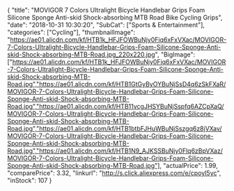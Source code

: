 {
	"title": "MOVIGOR 7 Colors Ultralight Bicycle Handlebar Grips Foam Silicone Sponge Anti-skid Shock-absorbing MTB Road Bike Cycling Grips",
	"date": "2018-10-31 10:30:20",
	"SubCat": ["Sports & Entertainment"],
	"categories": ["Cycling"],
	"thumbnailImage": "https://ae01.alicdn.com/kf/HTB1k_HFJFOWBuNjy0Fiq6xFxVXac/MOVIGOR-7-Colors-Ultralight-Bicycle-Handlebar-Grips-Foam-Silicone-Sponge-Anti-skid-Shock-absorbing-MTB-Road.jpg_220x220.jpg",
	"BigImage": ["https://ae01.alicdn.com/kf/HTB1k_HFJFOWBuNjy0Fiq6xFxVXac/MOVIGOR-7-Colors-Ultralight-Bicycle-Handlebar-Grips-Foam-Silicone-Sponge-Anti-skid-Shock-absorbing-MTB-Road.jpg","https://ae01.alicdn.com/kf/HTB1GtGyByOYBuNjSsD4q6zSkFXaR/MOVIGOR-7-Colors-Ultralight-Bicycle-Handlebar-Grips-Foam-Silicone-Sponge-Anti-skid-Shock-absorbing-MTB-Road.jpg","https://ae01.alicdn.com/kf/HTB11vcgJHSYBuNjSspfq6AZCpXaQ/MOVIGOR-7-Colors-Ultralight-Bicycle-Handlebar-Grips-Foam-Silicone-Sponge-Anti-skid-Shock-absorbing-MTB-Road.jpg","https://ae01.alicdn.com/kf/HTB1btbFJHuWBuNjSszgq6z8jVXav/MOVIGOR-7-Colors-Ultralight-Bicycle-Handlebar-Grips-Foam-Silicone-Sponge-Anti-skid-Shock-absorbing-MTB-Road.jpg","https://ae01.alicdn.com/kf/HTB1N9_AJKSSBuNjy0Flq6zBpVXaz/MOVIGOR-7-Colors-Ultralight-Bicycle-Handlebar-Grips-Foam-Silicone-Sponge-Anti-skid-Shock-absorbing-MTB-Road.jpg"],
	"actualPrice": 1.99,
	"comparePrice": 3.32,
	"linkurl": "http://s.click.aliexpress.com/e/cpoyI5yc",
	"inStock": 107
}
